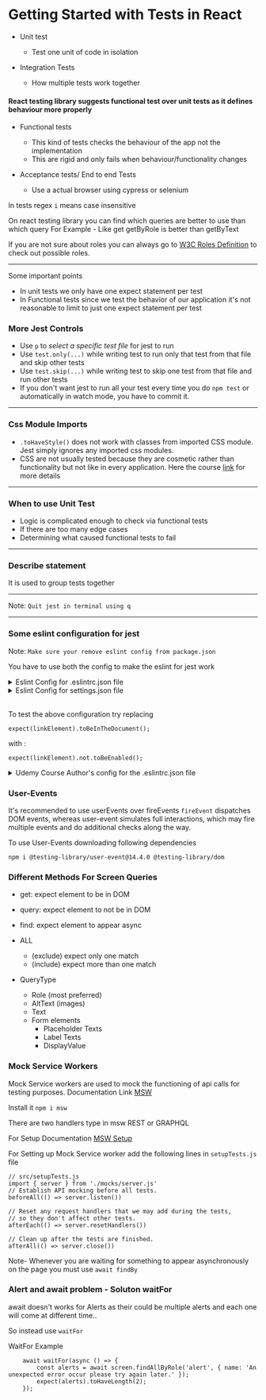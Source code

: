# Getting Started with Tests in React

- Unit test

  - Test one unit of code in isolation

- Integration Tests
  - How multiple tests work together

#### React testing library suggests functional test over unit tests as it defines behaviour more properly

- Functional tests

  - This kind of tests checks the behaviour of the app not the implementation
  - This are rigid and only fails when behaviour/functionality changes

- Acceptance tests/ End to end Tests
  - Use a actual browser using cypress or selenium

In tests regex `i` means case insensitive

On react testing library you can find which queries are better to use than which query
For Example - Like get getByRole is better than getByText

If you are not sure about roles you can always go to [W3C Roles Definition](https://www.w3.org/TR/wai-aria/#role_definitions) to check out possible roles.

---

Some important points

- In unit tests we only have one expect statement per test
- In Functional tests since we test the behavior of our application it's not reasonable to limit to just one expect statement per test

### More Jest Controls
- Use `p` to *select a specific test file* for jest to run
- Use `test.only(...)` while writing test to run only that test from that file and skip other tests
- Use `test.skip(...)` while writing test to skip one test from that file and run other tests
- If you don't want jest to run all your test every time you do `npm test` or automatically in watch mode, you have to commit it.

---

### Css Module Imports

- `.toHaveStyle()` does not work with classes from imported CSS module. Jest simply ignores any imported css modules.
- CSS are not usually tested because they are cosmetic rather than functionality but not like in every application. Here the course [link](https://www.udemy.com/course/react-testing-library/learn/lecture/30436464#content) for more details

---

### When to use Unit Test

- Logic is complicated enough to check via functional tests
- If there are too many edge cases
- Determining what caused functional tests to fail

---

### Describe statement

It is used to group tests together

---

Note: `Quit jest in terminal using q`

---

### Some eslint configuration for jest

Note: `Make sure your remove eslint config from package.json`

You have to use both the config to make the eslint for jest work

<details>
<summary>Eslint Config for .eslintrc.json file</summary>
<br>

Create the file on same level as gitignore file.

`Install these libraries first.`

```
npm i eslint-plugin-testing-library eslint-plugin-jest-dom
```

```
{
  "plugins": ["jest-dom", "testing-library"],
  "extends": ["react-app", "react-app/jest", "plugin:testing-library/react", "plugin:jest-dom/recommended"]
}
```

</details>

<details>
<summary>Eslint Config for settings.json file</summary>
<br>

Create a folder with name .vscode on same level as gitignore file and settings.json file inside it.

```
{
  "eslint.options": {
    "overrideConfigFile": ".eslintrc.json"
  },
  "eslint.validate": ["javascript", "javascriptreact"],
  "editor.codeActionsOnSave": {
    "source.fixAll.eslint": true
  }
}
```

</details>

<br/>

To test the above configuration try replacing

```
expect(linkElement).toBeInTheDocument();
```

with :

```
expect(linkElement).not.toBeEnabled();
```

<details>
<summary>Udemy Course Author's config for the .eslintrc.json file</summary>
<br>

This one's optional to above eslintrc file.
`This settings might not work as some of things might not be supported now. But worth a try.`

```
{
  "extends": [
    "airbnb",
    "plugin:testing-library/react",
    "react-app",
    "react-app/jest",
    "plugin:jsx-a11y/recommended"
  ],
  "settings": {
    "import/resolver": {
      "node": {
        "extensions": [".js", ".jsx", ".ts", ".tsx"],
        "paths": ["src"]
      }
    }
  },
  "parserOptions": {
    "ecmaVersion": 2018,
    "sourceType": "module",
    "ecmaFeatures": {
      "jsx": true
    }
  },
  "plugins": [
    "testing-library",
    "jest-dom",
    "sonarjs",
    "jsx-a11y",
    "@typescript-eslint",
    "simple-import-sort",
    "prettier"
  ],
  "env": {
    "browser": true,
    "node": true,
    "es6": true,
    "jest": true
  },
  "rules": {
    "import/no-extraneous-dependencies": [2, { "devDependencies": true }],
    "testing-library/await-async-query": "error",
    "testing-library/no-await-sync-query": "error",
    "testing-library/no-debug": "warn",
    "jest-dom/prefer-checked": "error",
    "jest-dom/prefer-enabled-disabled": "error",
    "jest-dom/prefer-required": "error",
    "jest-dom/prefer-to-have-attribute": "error",
    "react/prop-types": ["off"],
    "sonarjs/cognitive-complexity": ["error", 5],
    "max-lines-per-function": ["warn", 50],
    "react/jsx-filename-extension": [1, { "extensions": [".tsx", ".jsx"] }],
    "import/extensions": ["error", "never"],
    "import/no-unresolved": 2,
    "simple-import-sort/imports": "error",
    "simple-import-sort/exports": "error",
    "sort-imports": "off",
    "import/order": "off",
    "no-shadow": "off",
    "@typescript-eslint/no-shadow": "error",
    "react-hooks/rules-of-hooks": "error",
    "react-hooks/exhaustive-deps": "warn",
    "react/react-in-jsx-scope": "off",
    "prettier/prettier": "error",
    "react/jsx-one-expression-per-line": "off",
    "react/jsx-curly-newline": "off",
    "import/prefer-default-export": "off"
  }
}
```

</details>

### User-Events

It's recommended to use userEvents over fireEvents
`fireEvent` dispatches DOM events, whereas user-event simulates full interactions, which may fire multiple events and do additional checks along the way.

To use User-Events downloading following dependencies

```
npm i @testing-library/user-event@14.4.0 @testing-library/dom
```

### Different Methods For Screen Queries

- get: expect element to be in DOM
- query: expect element to not be in DOM
- find: expect element to appear async
- ALL
	- (exclude) expect only one match
	- (include) expect more than one match

- QueryType
	- Role (most preferred)
	- AltText (images)
	- Text
	- Form elements
		- Placeholder Texts
		- Label Texts
		- DisplayValue

### Mock Service Workers
Mock Service workers are used to mock the functioning of api calls for testing purposes.
Documentation Link [MSW](https://mswjs.io/docs/)

Install it `npm i msw`

There are two handlers type in msw REST or GRAPHQL

For Setup Documentation [MSW Setup](https://mswjs.io/docs/getting-started/integrate/node)

For Setting up Mock Service worker add the following lines in `setupTests.js` file

```
// src/setupTests.js
import { server } from './mocks/server.js'
// Establish API mocking before all tests.
beforeAll(() => server.listen())

// Reset any request handlers that we may add during the tests,
// so they don't affect other tests.
afterEach(() => server.resetHandlers())

// Clean up after the tests are finished.
afterAll(() => server.close())
```
Note- 
Whenever you are waiting for something to appear asynchronously on the page you must use `await findBy`

### Alert and await problem - Soluton waitFor
await doesn't works for Alerts as their could be multiple alerts and each one will come at different time..

So instead use `waitFor`

WaitFor Example
```
    await waitFor(async () => { 
        const alerts = await screen.findAllByRole('alert', { name: 'An unexpected error occur please try again later.' });
        expect(alerts).toHaveLength(2);
    });
```